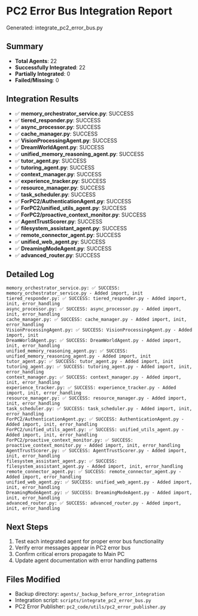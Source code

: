 # PC2 Error Bus Integration Report
Generated: integrate_pc2_error_bus.py

## Summary
- **Total Agents**: 22
- **Successfully Integrated**: 22
- **Partially Integrated**: 0
- **Failed/Missing**: 0

## Integration Results

- ✅ **memory_orchestrator_service.py**: SUCCESS
- ✅ **tiered_responder.py**: SUCCESS
- ✅ **async_processor.py**: SUCCESS
- ✅ **cache_manager.py**: SUCCESS
- ✅ **VisionProcessingAgent.py**: SUCCESS
- ✅ **DreamWorldAgent.py**: SUCCESS
- ✅ **unified_memory_reasoning_agent.py**: SUCCESS
- ✅ **tutor_agent.py**: SUCCESS
- ✅ **tutoring_agent.py**: SUCCESS
- ✅ **context_manager.py**: SUCCESS
- ✅ **experience_tracker.py**: SUCCESS
- ✅ **resource_manager.py**: SUCCESS
- ✅ **task_scheduler.py**: SUCCESS
- ✅ **ForPC2/AuthenticationAgent.py**: SUCCESS
- ✅ **ForPC2/unified_utils_agent.py**: SUCCESS
- ✅ **ForPC2/proactive_context_monitor.py**: SUCCESS
- ✅ **AgentTrustScorer.py**: SUCCESS
- ✅ **filesystem_assistant_agent.py**: SUCCESS
- ✅ **remote_connector_agent.py**: SUCCESS
- ✅ **unified_web_agent.py**: SUCCESS
- ✅ **DreamingModeAgent.py**: SUCCESS
- ✅ **advanced_router.py**: SUCCESS


## Detailed Log
```
memory_orchestrator_service.py: ✅ SUCCESS: memory_orchestrator_service.py - Added import, init
tiered_responder.py: ✅ SUCCESS: tiered_responder.py - Added import, init, error_handling
async_processor.py: ✅ SUCCESS: async_processor.py - Added import, init, error_handling
cache_manager.py: ✅ SUCCESS: cache_manager.py - Added import, init, error_handling
VisionProcessingAgent.py: ✅ SUCCESS: VisionProcessingAgent.py - Added import, init
DreamWorldAgent.py: ✅ SUCCESS: DreamWorldAgent.py - Added import, init, error_handling
unified_memory_reasoning_agent.py: ✅ SUCCESS: unified_memory_reasoning_agent.py - Added import, init
tutor_agent.py: ✅ SUCCESS: tutor_agent.py - Added import, init
tutoring_agent.py: ✅ SUCCESS: tutoring_agent.py - Added import, init, error_handling
context_manager.py: ✅ SUCCESS: context_manager.py - Added import, init, error_handling
experience_tracker.py: ✅ SUCCESS: experience_tracker.py - Added import, init, error_handling
resource_manager.py: ✅ SUCCESS: resource_manager.py - Added import, init, error_handling
task_scheduler.py: ✅ SUCCESS: task_scheduler.py - Added import, init, error_handling
ForPC2/AuthenticationAgent.py: ✅ SUCCESS: AuthenticationAgent.py - Added import, init, error_handling
ForPC2/unified_utils_agent.py: ✅ SUCCESS: unified_utils_agent.py - Added import, init, error_handling
ForPC2/proactive_context_monitor.py: ✅ SUCCESS: proactive_context_monitor.py - Added import, init, error_handling
AgentTrustScorer.py: ✅ SUCCESS: AgentTrustScorer.py - Added import, init, error_handling
filesystem_assistant_agent.py: ✅ SUCCESS: filesystem_assistant_agent.py - Added import, init, error_handling
remote_connector_agent.py: ✅ SUCCESS: remote_connector_agent.py - Added import, error_handling
unified_web_agent.py: ✅ SUCCESS: unified_web_agent.py - Added import, init, error_handling
DreamingModeAgent.py: ✅ SUCCESS: DreamingModeAgent.py - Added import, init, error_handling
advanced_router.py: ✅ SUCCESS: advanced_router.py - Added import, init, error_handling
```

## Next Steps
1. Test each integrated agent for proper error bus functionality
2. Verify error messages appear in PC2 error bus
3. Confirm critical errors propagate to Main PC
4. Update agent documentation with error handling patterns

## Files Modified
- Backup directory: `agents/_backup_before_error_integration`
- Integration script: `scripts/integrate_pc2_error_bus.py`
- PC2 Error Publisher: `pc2_code/utils/pc2_error_publisher.py`

